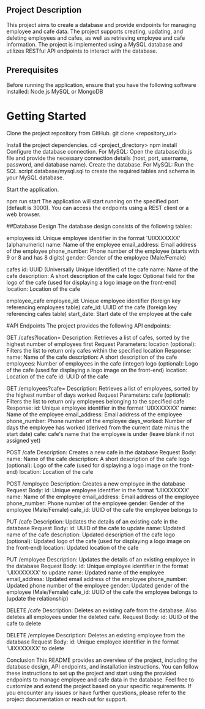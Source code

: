## Project Description
This project aims to create a database and provide endpoints for managing employee and cafe data. The project supports creating, updating, and deleting employees and cafes, as well as retrieving employee and cafe information. The project is implemented using a MySQL database and utilizes RESTful API endpoints to interact with the database.

## Prerequisites
Before running the application, ensure that you have the following software installed:
Node.js
MySQL or MongoDB

# Getting Started
Clone the project repository from GitHub.
git clone <repository_url>

Install the project dependencies.
cd <project_directory>
npm install
Configure the database connection.
For MySQL: Open the database/db.js file and provide the necessary connection details (host, port, username, password, and database name).
Create the database.
For MySQL: Run the SQL script database/mysql.sql to create the required tables and schema in your MySQL database.

Start the application.

npm run start
The application will start running on the specified port (default is 3000). You can access the endpoints using a REST client or a web browser.

##Database Design
The database design consists of the following tables:

employees
id: Unique employee identifier in the format 'UIXXXXXXX' (alphanumeric)
name: Name of the employee
email_address: Email address of the employee
phone_number: Phone number of the employee (starts with 9 or 8 and has 8 digits)
gender: Gender of the employee (Male/Female)

cafes
id: UUID (Universally Unique Identifier) of the cafe
name: Name of the cafe
description: A short description of the cafe
logo: Optional field for the logo of the cafe (used for displaying a logo image on the front-end)
location: Location of the cafe

employee_cafe
employee_id: Unique employee identifier (foreign key referencing employees table)
cafe_id: UUID of the cafe (foreign key referencing cafes table)
start_date: Start date of the employee at the cafe

#API Endpoints
The project provides the following API endpoints:

GET /cafes?location=<location>
Description: Retrieves a list of cafes, sorted by the highest number of employees first
Request Parameters:
location (optional): Filters the list to return only cafes within the specified location
Response:
name: Name of the cafe
description: A short description of the cafe
employees: Number of employees in the cafe (integer)
logo (optional): Logo of the cafe (used for displaying a logo image on the front-end)
location: Location of the cafe
id: UUID of the cafe

GET /employees?cafe=<cafe>
Description: Retrieves a list of employees, sorted by the highest number of days worked
Request Parameters:
cafe (optional): Filters the list to return only employees belonging to the specified cafe
Response:
id: Unique employee identifier in the format 'UIXXXXXXX'
name: Name of the employee
email_address: Email address of the employee
phone_number: Phone number of the employee
days_worked: Number of days the employee has worked (derived from the current date minus the start date)
cafe: cafe's name that the employee is under (leave blank if not assigned yet)

POST /cafe
Description: Creates a new cafe in the database
Request Body:
name: Name of the cafe
description: A short description of the cafe
logo (optional): Logo of the cafe (used for displaying a logo image on the front-end)
location: Location of the cafe

POST /employee
Description: Creates a new employee in the database
Request Body:
id: Unique employee identifier in the format 'UIXXXXXXX'
name: Name of the employee
email_address: Email address of the employee
phone_number: Phone number of the employee
gender: Gender of the employee (Male/Female)
cafe_id: UUID of the cafe the employee belongs to

PUT /cafe
Description: Updates the details of an existing cafe in the database
Request Body:
id: UUID of the cafe to update
name: Updated name of the cafe
description: Updated description of the cafe
logo (optional): Updated logo of the cafe (used for displaying a logo image on the front-end)
location: Updated location of the cafe

PUT /employee
Description: Updates the details of an existing employee in the database
Request Body:
id: Unique employee identifier in the format 'UIXXXXXXX' to update
name: Updated name of the employee
email_address: Updated email address of the employee
phone_number: Updated phone number of the employee
gender: Updated gender of the employee (Male/Female)
cafe_id: UUID of the cafe the employee belongs to (update the relationship)

DELETE /cafe
Description: Deletes an existing cafe from the database. Also deletes all employees under the deleted cafe.
Request Body:
id: UUID of the cafe to delete

DELETE /employee
Description: Deletes an existing employee from the database
Request Body:
id: Unique employee identifier in the format 'UIXXXXXXX' to delete

Conclusion
This README provides an overview of the project, including the database design, API endpoints, and installation instructions. You can follow these instructions to set up the project and start using the provided endpoints to manage employee and cafe data in the database. Feel free to customize and extend the project based on your specific requirements. If you encounter any issues or have further questions, please refer to the project documentation or reach out for support.
